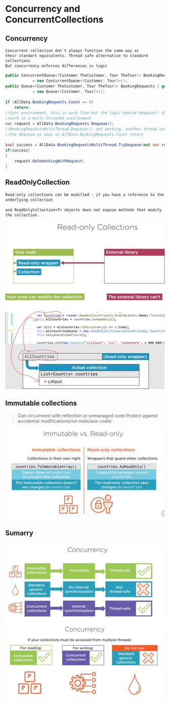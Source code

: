 # Concurrency and ConcurrentCollections

## Concurrency
```
Concurrent collection don`t always function the same way as 
their standart equivalents. Thread safe alternative to standard collections
But concurrency enforces differences in logic
```
```c#
public ConcurrentQueue<(Customer TheCustomer, Tour TheTour)> BookingRequestsMultiThread { get; }
			= new ConcurrentQueue<(Customer, Tour)>();
public Queue<(Customer TheCustomer, Tour TheTour)> BookingRequests { get; }
			= new Queue<(Customer, Tour)>();

if (AllData.BookingRequests.Count == 0)
	return;
//Sync environment, this is work fine but the logic behind Dequeue() doesn`t
//work in a multi-threaded environment
var request = AllData.BookingRequests.Dequeue();	
//BookingRequestsMultiThread.Dequeue(); not working, another thread could modify
//the dequeue as soon as AllData.BookingRequests.Count return

bool success = AllData.BookingRequestsMultiThread.TryDequeue(out var request);
if(success)
{
	request.DoSomethingWithRequest;
}
```
 


## ReadOnlyCollection
```
Read-only collections can be modified - if you have a reference to the underlying collection

and ReadOnlyCollection<T> objects does not expose methods that modify the collection.
```
![Read-only](ReadOnlyCollectionExplaned2.JPG)
![Read-only2](ReadOnlyCollection.JPG)

## Immutable collections
> Can circumvent with reflection or unmanaged code
> Protect against accidental modifications(not malicious code)

![Immutabl2](immutable.JPG)

## Sumarry
![summary1](summary1.JPG)
![summary2](summary2.JPG)
